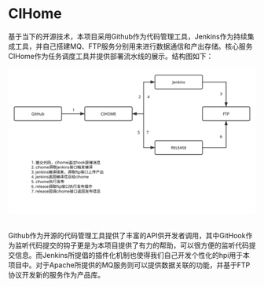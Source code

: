 # CIHome

   基于当下的开源技术，本项目采用Github作为代码管理工具，Jenkins作为持续集成工具，并自己搭建MQ、FTP服务分别用来进行数据通信和产出存储。核心服务CIHome作为任务调度工具并提供部署流水线的展示。结构图如下：
</br>  
<img src="./CIHOME.svg" alt="cihome"/>
    
</br>
    Github作为开源的代码管理工具提供了丰富的API供开发者调用，其中GitHook作为监听代码提交的钩子更是为本项目提供了有力的帮助，可以很方便的监听代码提交信息。而Jenkins所提倡的插件化机制也使得我们自己开发个性化的hpi用于本项目中。对于Apache所提供的MQ服务则可以提供数据关联的功能，并基于FTP协议开发新的服务作为产品库。



 
